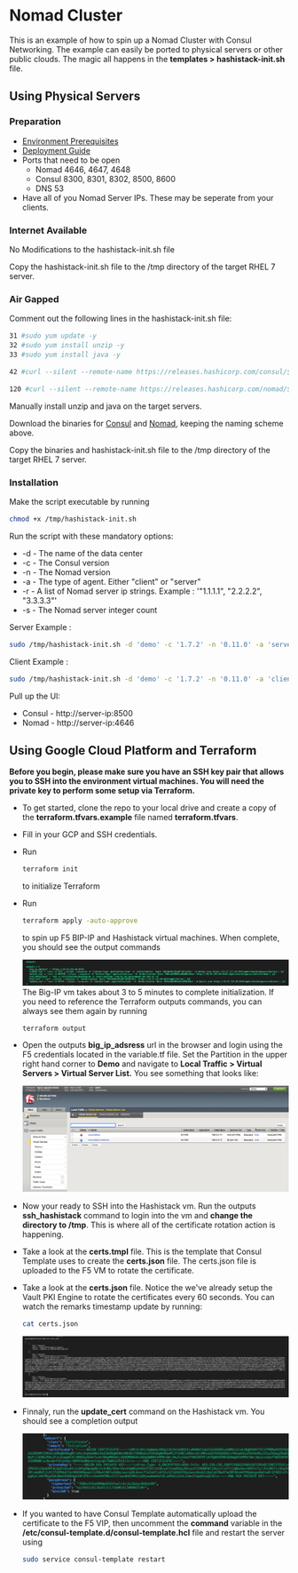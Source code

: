 # Nomad Cluster
This is an example of how to spin up a Nomad Cluster with Consul Networking. The example can easily be ported to physical servers or other public clouds. The magic all happens in the **templates > hashistack-init.sh** file.

## Using Physical Servers

### Preparation
* [Environment Prerequisites](https://nomadproject.io/docs/install/production/requirements/)
* [Deployment Guide](https://nomadproject.io/docs/install/production/deployment-guide/)
* Ports that need to be open
  - Nomad 4646, 4647, 4648
  - Consul 8300, 8301, 8302, 8500, 8600
  - DNS 53
* Have all of you Nomad Server IPs. These may be seperate from your clients.

### Internet Available
No Modifications to the hashistack-init.sh file

Copy the hashistack-init.sh file to the /tmp directory of the target RHEL 7 server.

### Air Gapped
Comment out the following lines in the hashistack-init.sh file:
```bash
31 #sudo yum update -y
32 #sudo yum install unzip -y
33 #sudo yum install java -y
```
```bash
42 #curl --silent --remote-name https://releases.hashicorp.com/consul/${CONSUL_VERSION}/consul_${CONSUL_VERSION}_linux_amd64.zip
```
```bash
120 #curl --silent --remote-name https://releases.hashicorp.com/nomad/${NOMAD_VERSION}/nomad_${NOMAD_VERSION}_linux_amd64.zip
```

Manually install unzip and java on the target servers.

Download the binaries for [Consul](https://www.consul.io/downloads.html) and [Nomad](https://nomadproject.io/downloads/), keeping the naming scheme above.

Copy the binaries and hashistack-init.sh file to the /tmp directory of the target RHEL 7 server.

### Installation
Make the script executable by running
```bash
chmod +x /tmp/hashistack-init.sh
```
Run the script with these mandatory options:
* -d - The name of the data center
* -c - The Consul version
* -n - The Nomad version
* -a - The type of agent. Either "client" or "server"
* -r - A list of Nomad server ip strings. Example : '\"1.1.1.1\", \"2.2.2.2\", \"3.3.3.3\"'
* -s - The Nomad server integer count

Server Example :
```bash
sudo /tmp/hashistack-init.sh -d 'demo' -c '1.7.2' -n '0.11.0' -a 'server' -r '\"1.1.1.1\", \"2.2.2.2\", \"3.3.3.3\"' -s 3"
```

Client Example :
```bash
sudo /tmp/hashistack-init.sh -d 'demo' -c '1.7.2' -n '0.11.0' -a 'client' -r '\"1.1.1.1\", \"2.2.2.2\", \"3.3.3.3\"' -s 3"
```

Pull up the UI:
* Consul - http://server-ip:8500
* Nomad - http://server-ip:4646

## Using Google Cloud Platform and Terraform

**Before you begin, please make sure you have an SSH key pair that allows you to SSH into the environment virtual machines. You will need the private key to perform some setup via Terraform.**

* To get started, clone the repo to your local drive and create a copy of the **terraform.tfvars.example** file named **terraform.tfvars**. 
* Fill in your GCP and SSH credentials.
* Run
  ```bash
  terraform init
  ```
  to initialize Terraform
* Run
  ```bash
  terraform apply -auto-approve
  ```
  to spin up F5 BIP-IP and Hashistack virtual machines. When complete, you should see the output commands

  ![alt text](https://github.com/pgryzan/f5-certificate-rotation/blob/master/images/Terraform%20Outputs.png "Terraform Output Commands")
  The Big-IP vm takes about 3 to 5 minutes to complete initialization. If you need to reference the Terraform outputs commands, you can always see them again by running
  ```bash
  terraform output
  ```
* Open the outputs **big_ip_adsress** url in the browser and login using the F5 credentials located in the variable.tf file. Set the Partition in the upper right hand corner to **Demo** and navigate to **Local Traffic > Virtual Servers > Virtual Server List.** You see something that looks like:

  ![alt text](https://github.com/pgryzan/f5-certificate-rotation/blob/master/images/F5%20VIP.png "F5 VIP")
* Now your ready to SSH into the Hashistack vm. Run the outputs **ssh_hashistack** command to login into the vm and **change the directory to /tmp**. This is where all of the certificate rotation action is happening.
* Take a look at the **certs.tmpl** file. This is the template that Consul Template uses to create the **certs.json** file. The certs.json file is uploaded to the F5 VM to rotate the certificate.
* Take a look at the **certs.json** file. Notice the we've already setup the Vault PKI Engine to rotate the certificates every 60 seconds. You can watch the remarks timestamp update by running:
  ```bash
  cat certs.json
  ```

  ![alt text](https://github.com/pgryzan/f5-certificate-rotation/blob/master/images/Generated%20Certs.png "Vault Generated Certificates")
* Finnaly, run the **update_cert** command on the Hashistack vm. You should see a completion output

  ![alt text](https://github.com/pgryzan/f5-certificate-rotation/blob/master/images/Cert%20Rotation%20Success.png "Certificate Success")
* If you wanted to have Consul Template automatically upload the certificate to the F5 VIP, then uncomment the **command** variable in the **/etc/consul-template.d/consul-template.hcl** file and restart the server using
  ```bash
  sudo service consul-template restart
  ```